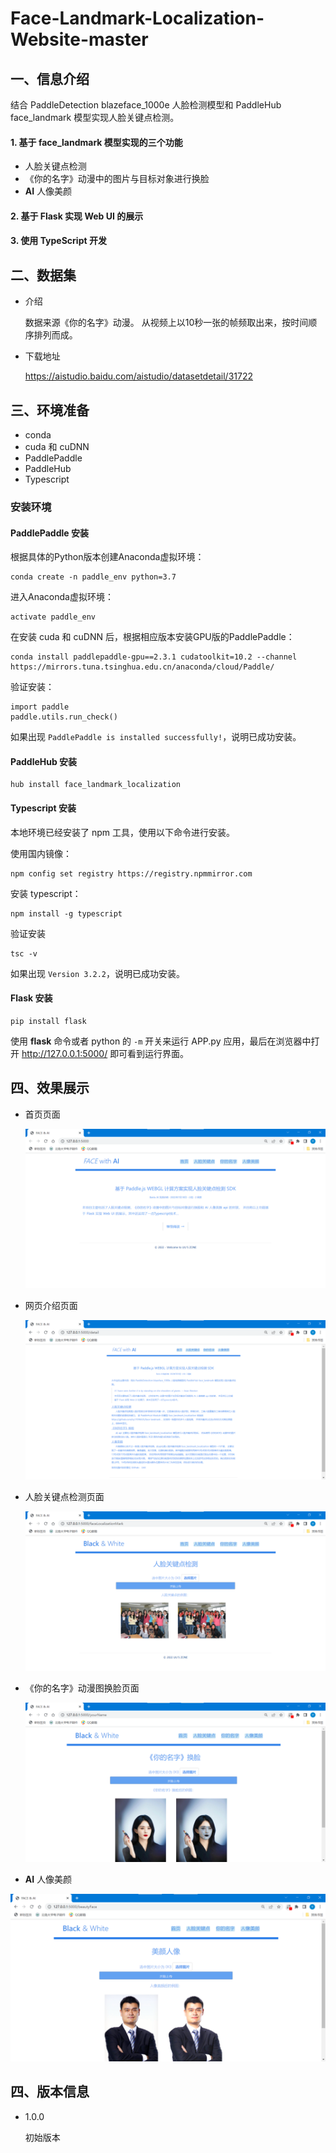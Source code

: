 # Face-Landmark-Localization-Website-master

## 一、信息介绍

结合 PaddleDetection blazeface_1000e 人脸检测模型和 PaddleHub face_landmark 模型实现人脸关键点检测。

#### 1. 基于 face_landmark 模型实现的三个功能

* 人脸关键点检测
* 《你的名字》动漫中的图片与目标对象进行换脸
* **AI** 人像美颜

#### 2. 基于 Flask 实现 Web UI 的展示

#### 3. **使用** **TypeScript** **开发**

## 二、数据集

* 介绍

  数据来源《你的名字》动漫。
  从视频上以10秒一张的帧频取出来，按时间顺序排列而成。
* 下载地址

  https://aistudio.baidu.com/aistudio/datasetdetail/31722

## 三、环境准备

* conda
* cuda 和 cuDNN
* PaddlePaddle
* PaddleHub
* Typescript

### 安装环境

#### PaddlePaddle 安装

根据具体的Python版本创建Anaconda虚拟环境：

```
conda create -n paddle_env python=3.7
```

进入Anaconda虚拟环境：

```
activate paddle_env
```

在安装 cuda 和 cuDNN 后，根据相应版本安装GPU版的PaddlePaddle：

```
conda install paddlepaddle-gpu==2.3.1 cudatoolkit=10.2 --channel https://mirrors.tuna.tsinghua.edu.cn/anaconda/cloud/Paddle/
```

验证安装：

```
import paddle
paddle.utils.run_check()
```

如果出现  `PaddlePaddle is installed successfully!`，说明已成功安装。

#### PaddleHub 安装

```
hub install face_landmark_localization
```

#### Typescript 安装

本地环境已经安装了 npm 工具，使用以下命令进行安装。

使用国内镜像：

```
npm config set registry https://registry.npmmirror.com
```

安装 typescript：

```
npm install -g typescript
```

验证安装

```
tsc -v
```

如果出现  `Version 3.2.2`，说明已成功安装。

#### Flask 安装

```
pip install flask
```

使用 **flask** 命令或者 python 的 `-m` 开关来运行 APP.py 应用，最后在浏览器中打开 http://127.0.0.1:5000/ 即可看到运行界面。

## 四、效果展示

* 首页页面

  ![image-20220720120916796](https://github.com/Lhiii/Face-Landmark-Localization-Website-master/blob/main/sources/image-20220720120916796.png)

* 网页介绍页面

  ![image-20220720121013948](https://github.com/Lhiii/Face-Landmark-Localization-Website-master/blob/main/sources/image-20220720121013948.png)

* 人脸关键点检测页面

  ![image-20220720121033601](https://github.com/Lhiii/Face-Landmark-Localization-Website-master/blob/main/sources/image-20220720121033601.png)

* 《你的名字》动漫图换脸页面

  ![image-20220720121113878](https://github.com/Lhiii/Face-Landmark-Localization-Website-master/blob/main/sources/image-20220720121113878.png)

* **AI** 人像美颜

![image-20220720121139333](https://github.com/Lhiii/Face-Landmark-Localization-Website-master/blob/main/sources/image-20220720121139333.png)

## 四、版本信息

* 1.0.0

  初始版本
